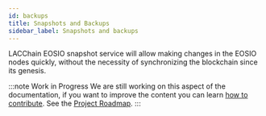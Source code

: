```yaml
---
id: backups
title: Snapshots and Backups
sidebar_label: Snapshots and backups
---
```


LACChain EOSIO snapshot service will allow making changes in the EOSIO nodes quickly, without the necessity of synchronizing the blockchain since its genesis.

:::note Work in Progress
We are still working on this aspect of the documentation, if you want to improve the content you can learn [how to contribute](../guides/contribute). See the [Project Roadmap](../testnet/roadmap).
:::